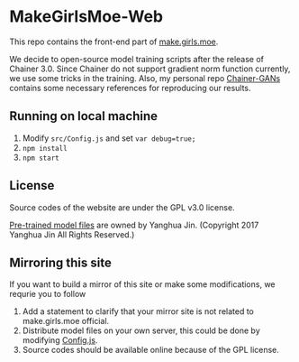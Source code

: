 # MakeGirlsMoe-Web

This repo contains the front-end part of [make.girls.moe](http://make.girls.moe/).

We decide to open-source model training scripts after the release of Chainer 3.0. Since Chainer do not support gradient norm function currently, we use some tricks in the training. 
Also, my personal repo [Chainer-GANs](https://github.com/Aixile/chainer-gan-experiments) contains some necessary references for reproducing our results.

## Running on local machine
1. Modify `src/Config.js` and set `var debug=true;`
2. `npm install`
3. `npm start`

## License
Source codes of the website are under the GPL v3.0 license.

[Pre-trained model files](https://github.com/makegirlsmoe/makegirls.moe_web/tree/master/public/models) are owned by Yanghua Jin. 
(Copyright 2017 Yanghua Jin All Rights Reserved.)

## Mirroring this site
If you want to build a mirror of this site or make some modifications, we requrie you to follow

1. Add a statement to clarify that your mirror site is not related to make.girls.moe official.
2. Distribute model files on your own server, this could be done by modifying [Config.js](https://github.com/makegirlsmoe/makegirls.moe_web/blob/master/src/Config.js).
3. Source codes should be available online because of the GPL license.